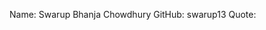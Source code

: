Name: Swarup Bhanja Chowdhury
GitHub: swarup13
Quote: <Flutter is best if you want fast app development>